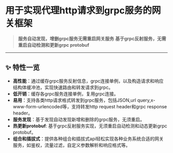 # 用于实现代理http请求到grpc服务的网关框架
> **服务自动发现，增删grpc服务无需重启网关服务**
> **基于grpc反射服务，无需重启自动检测和更新grpc protobuf**

---
## ✨ 特性一览
- **高性能**：通过缓存grpc服务反射信息，grpc连接单例，以及构造请求和响应结构体缓冲池，实现快速路由和转发请求到grpc。
- **低开销**：缓存各grpc服务连接单例，复用grpc连接。
- **易用**：支持各类http请求格式转发到grpc服务，包括JSON,url query,x-www-form-urlencoded等，支持转发http request header和grpc response header。
- **服务发现**：基于发现自动发现新增和删除的grpc服务，无须重启。
- **热更新protobuf**: 基于grpc反射服务实现，无须重启自动检测和动态更新grpc protobuf。
- **组合和插拔式**：提供各种组合和插拔式api轻松实现各种业务系统合适的网关服务，如鉴权，流量过滤，自定义参数解析和响应格式等。
